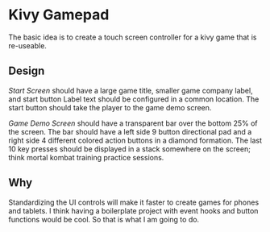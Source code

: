 # Kivy Gamepad

The basic idea is to create a touch screen controller for a kivy game that is re-useable.

## Design

*Start Screen* should have a large game title, smaller game company label, and start button
Label text should be configured in a common location.
The start button should take the player to the game demo screen.

*Game Demo Screen* should have a transparent bar over the bottom 25% of the screen.
The bar should have a left side 9 button directional pad and a right side 4 different colored action buttons in a diamond formation.
The last 10 key presses should be displayed in a stack somewhere on the screen; think mortal kombat training practice sessions.

## Why

Standardizing the UI controls will make it faster to create games for phones and tablets.
I think having a boilerplate project with event hooks and button functions would be cool.
So that is what I am going to do.